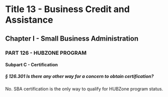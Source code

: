 
# Title 13 - Business Credit and Assistance
## Chapter I - Small Business Administration
### PART 126 - HUBZONE PROGRAM
#### Subpart C - Certification
##### § 126.301 Is there any other way for a concern to obtain certification?

No. SBA certification is the only way to qualify for HUBZone program status.
